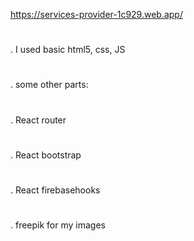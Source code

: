 https://services-provider-1c929.web.app/

#
. I used basic html5, css, JS
#
. some other parts: 
#
. React router
#
. React bootstrap
#
. React firebasehooks
#
. freepik for my images
